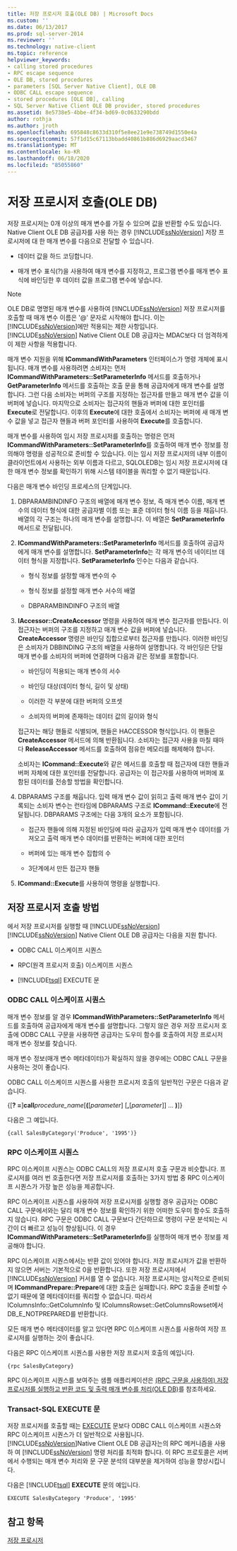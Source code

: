 ```yaml
---
title: 저장 프로시저 호출(OLE DB) | Microsoft Docs
ms.custom: ''
ms.date: 06/13/2017
ms.prod: sql-server-2014
ms.reviewer: ''
ms.technology: native-client
ms.topic: reference
helpviewer_keywords:
- calling stored procedures
- RPC escape sequence
- OLE DB, stored procedures
- parameters [SQL Server Native Client], OLE DB
- ODBC CALL escape sequence
- stored procedures [OLE DB], calling
- SQL Server Native Client OLE DB provider, stored procedures
ms.assetid: 8e5738e5-4bbe-4f34-bd69-0c0633290bdd
author: rothja
ms.author: jroth
ms.openlocfilehash: 695848c8633d310f5e8ee21e9e738749d1550e4a
ms.sourcegitcommit: 57f1d15c67113bbadd40861b886d6929aacd3467
ms.translationtype: MT
ms.contentlocale: ko-KR
ms.lasthandoff: 06/18/2020
ms.locfileid: "85055860"
---
```

# <a name="calling-a-stored-procedure-ole-db"></a>저장 프로시저 호출(OLE DB)
  저장 프로시저는 0개 이상의 매개 변수를 가질 수 있으며 값을 반환할 수도 있습니다. Native Client OLE DB 공급자를 사용 하는 경우 [!INCLUDE[ssNoVersion](../../../includes/ssnoversion-md.md)] 저장 프로시저에 대 한 매개 변수를 다음으로 전달할 수 있습니다.  
  
-   데이터 값을 하드 코딩합니다.  
  
-   매개 변수 표식(?)을 사용하여 매개 변수를 지정하고, 프로그램 변수를 매개 변수 표식에 바인딩한 후 데이터 값을 프로그램 변수에 넣습니다.  
  
> [!NOTE]  
>  OLE DB로 명명된 매개 변수를 사용하여 [!INCLUDE[ssNoVersion](../../../includes/ssnoversion-md.md)] 저장 프로시저를 호출할 때 매개 변수 이름은 '\@' 문자로 시작해야 합니다. 이는 [!INCLUDE[ssNoVersion](../../../includes/ssnoversion-md.md)]에만 적용되는 제한 사항입니다. [!INCLUDE[ssNoVersion](../../../includes/ssnoversion-md.md)] Native Client OLE DB 공급자는 MDAC보다 더 엄격하게 이 제한 사항을 적용합니다.  
  
 매개 변수 지원을 위해 **ICommandWithParameters** 인터페이스가 명령 개체에 표시됩니다. 매개 변수를 사용하려면 소비자는 먼저 **ICommandWithParameters::SetParameterInfo** 메서드를 호출하거나 **GetParameterInfo** 메서드를 호출하는 호출 문을 통해 공급자에게 매개 변수를 설명합니다. 그런 다음 소비자는 버퍼의 구조를 지정하는 접근자를 만들고 매개 변수 값을 이 버퍼에 넣습니다. 마지막으로 소비자는 접근자의 핸들과 버퍼에 대한 포인터를 **Execute**로 전달합니다. 이후의 **Execute**에 대한 호출에서 소비자는 버퍼에 새 매개 변수 값을 넣고 접근자 핸들과 버퍼 포인터를 사용하여 **Execute**를 호출합니다.  
  
 매개 변수를 사용하여 임시 저장 프로시저를 호출하는 명령은 먼저 **ICommandWithParameters::SetParameterInfo**를 호출하여 매개 변수 정보를 정의해야 명령을 성공적으로 준비할 수 있습니다. 이는 임시 저장 프로시저의 내부 이름이 클라이언트에서 사용하는 외부 이름과 다르고, SQLOLEDB는 임시 저장 프로시저에 대한 매개 변수 정보를 확인하기 위해 시스템 테이블을 쿼리할 수 없기 때문입니다.  
  
 다음은 매개 변수 바인딩 프로세스의 단계입니다.  
  
1.  DBPARAMBINDINFO 구조의 배열에 매개 변수 정보, 즉 매개 변수 이름, 매개 변수의 데이터 형식에 대한 공급자별 이름 또는 표준 데이터 형식 이름 등을 채웁니다. 배열의 각 구조는 하나의 매개 변수를 설명합니다. 이 배열은 **SetParameterInfo** 메서드로 전달됩니다.  
  
2.  **ICommandWithParameters::SetParameterInfo** 메서드를 호출하여 공급자에게 매개 변수를 설명합니다. **SetParameterInfo**는 각 매개 변수의 네이티브 데이터 형식을 지정합니다. **SetParameterInfo** 인수는 다음과 같습니다.  
  
    -   형식 정보를 설정할 매개 변수의 수  
  
    -   형식 정보를 설정할 매개 변수 서수의 배열  
  
    -   DBPARAMBINDINFO 구조의 배열  
  
3.  **IAccessor::CreateAccessor** 명령을 사용하여 매개 변수 접근자를 만듭니다. 이 접근자는 버퍼의 구조를 지정하고 매개 변수 값을 버퍼에 넣습니다. **CreateAccessor** 명령은 바인딩 집합으로부터 접근자를 만듭니다. 이러한 바인딩은 소비자가 DBBINDING 구조의 배열을 사용하여 설명합니다. 각 바인딩은 단일 매개 변수를 소비자의 버퍼에 연결하며 다음과 같은 정보를 포함합니다.  
  
    -   바인딩이 적용되는 매개 변수의 서수  
  
    -   바인딩 대상(데이터 형식, 길이 및 상태)  
  
    -   이러한 각 부분에 대한 버퍼의 오프셋  
  
    -   소비자의 버퍼에 존재하는 데이터 값의 길이와 형식  
  
     접근자는 해당 핸들로 식별되며, 핸들은 HACCESSOR 형식입니다. 이 핸들은 **CreateAccessor** 메서드에 의해 반환됩니다. 소비자는 접근자 사용을 마칠 때마다 **ReleaseAccessor** 메서드를 호출하여 점유한 메모리를 해제해야 합니다.  
  
     소비자는 **ICommand::Execute**와 같은 메서드를 호출할 때 접근자에 대한 핸들과 버퍼 자체에 대한 포인터를 전달합니다. 공급자는 이 접근자를 사용하여 버퍼에 포함된 데이터를 전송할 방법을 확인합니다.  
  
4.  DBPARAMS 구조를 채웁니다. 입력 매개 변수 값이 읽히고 출력 매개 변수 값이 기록되는 소비자 변수는 런타임에 DBPARAMS 구조로 **ICommand::Execute**에 전달됩니다. DBPARAMS 구조에는 다음 3개의 요소가 포함됩니다.  
  
    -   접근자 핸들에 의해 지정된 바인딩에 따라 공급자가 입력 매개 변수 데이터를 가져오고 출력 매개 변수 데이터를 반환하는 버퍼에 대한 포인터  
  
    -   버퍼에 있는 매개 변수 집합의 수  
  
    -   3단계에서 만든 접근자 핸들  
  
5.  **ICommand::Execute**를 사용하여 명령을 실행합니다.  
  
## <a name="methods-of-calling-a-stored-procedure"></a>저장 프로시저 호출 방법  
 에서 저장 프로시저를 실행할 때 [!INCLUDE[ssNoVersion](../../../includes/ssnoversion-md.md)] [!INCLUDE[ssNoVersion](../../../includes/ssnoversion-md.md)] Native Client OLE DB 공급자는 다음을 지원 합니다.  
  
-   ODBC CALL 이스케이프 시퀀스  
  
-   RPC(원격 프로시저 호출) 이스케이프 시퀀스  
  
-   [!INCLUDE[tsql](../../../includes/tsql-md.md)] EXECUTE 문  
  
### <a name="odbc-call-escape-sequence"></a>ODBC CALL 이스케이프 시퀀스  
 매개 변수 정보를 알 경우 **ICommandWithParameters::SetParameterInfo** 메서드를 호출하여 공급자에게 매개 변수를 설명합니다. 그렇지 않은 경우 저장 프로시저 호출에 ODBC CALL 구문을 사용하면 공급자는 도우미 함수를 호출하여 저장 프로시저 매개 변수 정보를 찾습니다.  
  
 매개 변수 정보(매개 변수 메타데이터)가 확실하지 않을 경우에는 ODBC CALL 구문을 사용하는 것이 좋습니다.  
  
 ODBC CALL 이스케이프 시퀀스를 사용한 프로시저 호출의 일반적인 구문은 다음과 같습니다.  
  
 {[**? =**]**call**_procedure_name_[**(**[*parameter*] [**,**[*parameter*]] ... **)**]}  
  
 다음은 그 예입니다.  
  
```  
{call SalesByCategory('Produce', '1995')}  
```  
  
### <a name="rpc-escape-sequence"></a>RPC 이스케이프 시퀀스  
 RPC 이스케이프 시퀀스는 ODBC CALL의 저장 프로시저 호출 구문과 비슷합니다. 프로시저를 여러 번 호출한다면 저장 프로시저를 호출하는 3가지 방법 중 RPC 이스케이프 시퀀스가 가장 높은 성능을 제공합니다.  
  
 RPC 이스케이프 시퀀스를 사용하여 저장 프로시저를 실행할 경우 공급자는 ODBC CALL 구문에서와는 달리 매개 변수 정보를 확인하기 위한 어떠한 도우미 함수도 호출하지 않습니다. RPC 구문은 ODBC CALL 구문보다 간단하므로 명령이 구문 분석되는 시간이 더 빠르고 성능이 향상됩니다. 이 경우 **ICommandWithParameters::SetParameterInfo**를 실행하여 매개 변수 정보를 제공해야 합니다.  
  
 RPC 이스케이프 시퀀스에서는 반환 값이 있어야 합니다. 저장 프로시저가 값을 반환하지 않으면 서버는 기본적으로 0을 반환합니다. 또한 저장 프로시저에서 [!INCLUDE[ssNoVersion](../../../includes/ssnoversion-md.md)] 커서를 열 수 없습니다. 저장 프로시저는 암시적으로 준비되며 **ICommandPrepare::Prepare**에 대한 호출은 실패합니다. RPC 호출을 준비할 수 없기 때문에 열 메타데이터를 쿼리할 수 없습니다. 따라서 IColumnsInfo::GetColumnInfo 및 IColumnsRowset::GetColumnsRowset에서 DB_E_NOTPREPARED를 반환합니다.  
  
 모든 매개 변수 메타데이터를 알고 있다면 RPC 이스케이프 시퀀스를 사용하여 저장 프로시저를 실행하는 것이 좋습니다.  
  
 다음은 RPC 이스케이프 시퀀스를 사용한 저장 프로시저 호출의 예입니다.  
  
```  
{rpc SalesByCategory}  
```  
  
 RPC 이스케이프 시퀀스를 보여주는 샘플 애플리케이션은 [&#40;RPC 구문을 사용하여&#41; 저장 프로시저를 실행하고 반환 코드 및 출력 매개 변수를 처리&#40;OLE DB&#41;](../../native-client-ole-db-how-to/results/execute-stored-procedure-with-rpc-and-process-output.md)를 참조하세요.  
  
### <a name="transact-sql-execute-statement"></a>Transact-SQL EXECUTE 문  
 저장 프로시저를 호출할 때는 [EXECUTE](/sql/t-sql/language-elements/execute-transact-sql) 문보다 ODBC CALL 이스케이프 시퀀스와 RPC 이스케이프 시퀀스가 더 일반적으로 사용됩니다. [!INCLUDE[ssNoVersion](../../../includes/ssnoversion-md.md)]Native Client OLE DB 공급자는의 RPC 메커니즘을 사용 하 여 [!INCLUDE[ssNoVersion](../../../includes/ssnoversion-md.md)] 명령 처리를 최적화 합니다. 이 RPC 프로토콜은 서버에서 수행되는 매개 변수 처리와 문 구문 분석의 대부분을 제거하여 성능을 향상시킵니다.  
  
 다음은 [!INCLUDE[tsql](../../../includes/tsql-md.md)] **EXECUTE** 문의 예입니다.  
  
```  
EXECUTE SalesByCategory 'Produce', '1995'  
```  
  
## <a name="see-also"></a>참고 항목  
 [저장 프로시저](stored-procedures.md)  
  
  
